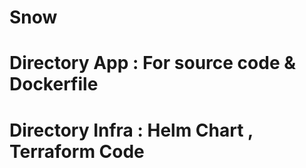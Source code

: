 # Snow
# Directory App : For source code & Dockerfile
# Directory Infra : Helm Chart , Terraform Code
